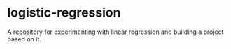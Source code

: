 # logistic-regression
A repository for experimenting with linear regression and building a project based on it.
